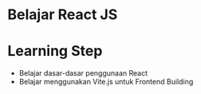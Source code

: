 # Belajar React JS

# Learning Step
<ul>
  <li>Belajar dasar-dasar penggunaan React</li>
  <li>Belajar menggunakan Vite.js untuk Frontend Building</li>
</ul>
